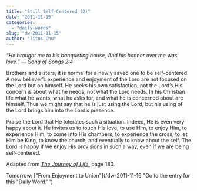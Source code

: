 ```yaml
---
title: "Still Self-Centered (2)"
date: "2011-11-15"
categories: 
  - "daily-words"
slug: "dw-2011-11-15"
author: "Titus Chu"
---
```


_“He brought me to his banqueting house, And his banner over me was love.” — Song of Songs 2:4_

Brothers and sisters, it is normal for a newly saved one to be self-centered. A new believer’s experience and enjoyment of the Lord are not focused on the Lord but on himself. He seeks his own satisfaction, not the Lord’s.His concern is about what he needs, not what the Lord needs. In his Christian life what he wants, what he asks for, and what he is concerned about are himself. Thus we might say that he is just using the Lord, but his using of the Lord brings him into the Lord’s presence.

Praise the Lord that He tolerates such a situation. Indeed, He is even very happy about it. He invites us to touch His love, to use Him, to enjoy Him, to experience Him, to come into His chambers, to experience the cross, to let Him be King, to know the church, and eventually to know about the self. The Lord is happy if we enjoy His provisions in such a way, even if we are being self-centered.

Adapted from _[The Journey of Life,](/book-journey "Go to the listing for this book.")_ page 180.

Tomorrow: ["From Enjoyment to Union"](/dw-2011-11-16 "Go to the entry for this "Daily Word."")
